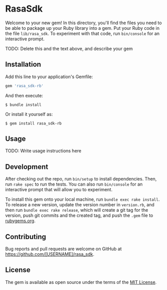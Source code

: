 # RasaSdk

Welcome to your new gem! In this directory, you'll find the files you need to be able to package up your Ruby library into a gem. Put your Ruby code in the file `lib/rasa_sdk`. To experiment with that code, run `bin/console` for an interactive prompt.

TODO: Delete this and the text above, and describe your gem

## Installation

Add this line to your application's Gemfile:

```ruby
gem 'rasa_sdk-rb'
```

And then execute:

    $ bundle install

Or install it yourself as:

    $ gem install rasa_sdk-rb

## Usage

TODO: Write usage instructions here

## Development

After checking out the repo, run `bin/setup` to install dependencies. Then, run `rake spec` to run the tests. You can also run `bin/console` for an interactive prompt that will allow you to experiment.

To install this gem onto your local machine, run `bundle exec rake install`. To release a new version, update the version number in `version.rb`, and then run `bundle exec rake release`, which will create a git tag for the version, push git commits and the created tag, and push the `.gem` file to [rubygems.org](https://rubygems.org).

## Contributing

Bug reports and pull requests are welcome on GitHub at https://github.com/[USERNAME]/rasa_sdk.

## License

The gem is available as open source under the terms of the [MIT License](https://opensource.org/licenses/MIT).
